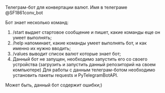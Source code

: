 Телеграм-бот для конвертации валют. Имя в телеграме @SF1861conv_bot

Бот знает несколько команд:

1. /start выдает стартовое сообщение и пишет, какие команды еще он умеет выполнять;
2. /help напоминает, какие команды умеет выполнять бот, и как именно их нужно вводить;
3. /values выводит список валют которые знает бот;
4. Данный бот не запущен, необходимо запустить его со своего устройства (загрузить и запустить данный репозиторий на своем компьютере) Для работы с данным телеграм-ботом необходимо установить пакеты requests и PyTelegramBotAPI.

Может быть, данный бот содержит ошибки;)
